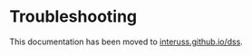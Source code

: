 # Troubleshooting

This documentation has been moved to [interuss.github.io/dss](https://interuss.github.io/dss).
